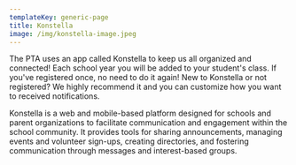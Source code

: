 ```yaml
---
templateKey: generic-page
title: Konstella
image: /img/konstella-image.jpeg
---
```

T﻿he PTA uses an app called Konstella to keep us all organized and connected! Each school year you will be added to your student's class. If you've registered once, no need to do it again! New to Konstella or not registered? We highly recommend it and you can customize how you want to received notifications. 

<!--StartFragment-->

Konstella is a web and mobile-based platform designed for schools and parent organizations to facilitate communication and engagement within the school community. It provides tools for sharing announcements, managing events and volunteer sign-ups, creating directories, and fostering communication through messages and interest-based groups. 

<!--EndFragment-->